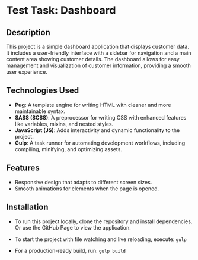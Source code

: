 # Test Task: Dashboard

## Description

This project is a simple dashboard application that displays customer data. It includes a user-friendly interface with a sidebar for navigation and a main content area showing customer details. The dashboard allows for easy management and visualization of customer information, providing a smooth user experience.

## Technologies Used

-   **Pug**: A template engine for writing HTML with cleaner and more maintainable syntax.
-   **SASS (SCSS)**: A preprocessor for writing CSS with enhanced features like variables, mixins, and nested styles.
-   **JavaScript (JS)**: Adds interactivity and dynamic functionality to the project.
-   **Gulp**: A task runner for automating development workflows, including compiling, minifying, and optimizing assets.

## Features

-   Responsive design that adapts to different screen sizes.
-   Smooth animations for elements when the page is opened.

## Installation

-   To run this project locally, clone the repository and install dependencies. Or use the GitHub Page to view the application.

-   To start the project with file watching and live reloading, execute:
    `gulp`

-   For a production-ready build, run:
    `gulp build`
